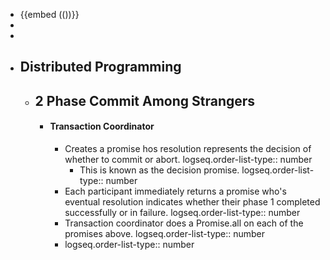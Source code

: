 - {{embed (())}}
-
-
- ## Distributed Programming
	- ## 2 Phase Commit Among Strangers
		- #### Transaction Coordinator
			- Creates a promise hos resolution represents the decision of whether to commit or abort.
			  logseq.order-list-type:: number
				- This is known as the decision promise.
				  logseq.order-list-type:: number
			- Each participant immediately returns a promise who's eventual resolution indicates whether their phase 1 completed successfully or in failure.
			  logseq.order-list-type:: number
			- Transaction coordinator does a Promise.all on each of the promises above.
			  logseq.order-list-type:: number
			- logseq.order-list-type:: number